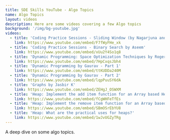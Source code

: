 ```yaml
---
title: SDE Skills YouTube - Algo Topics
name: Algo Topics
layout: videos
description: Here are some videos covering a few Algo topics
background: '/img/bg-youtube.jpg'
videos:
  - title: 'Coding Practice Sessions - Sliding Window (by Nagarjuna and Sumeet Kedia)'
    link: https://www.youtube.com/embed/F7fWyFHe_xk
  - title: 'Coding Practice Sessions - Binary Search by Aseem'
    link: https://www.youtube.com/embed/xUu2Y4So1q8
  - title: 'Dynamic Programming: Space Optimization Techniques by Roger'
    link: https://www.youtube.com/embed/7HpCxqsJbh4
  - title: 'Dynamic Programming by Gaurav - Part 1'
    link: https://www.youtube.com/embed/ttKUDDa240M
  - title: 'Dynamic Programming by Gaurav - Part 2'
    link: https://www.youtube.com/embed/lqpPuuSY6dA
  - title: 'Graphs by Jasbir K'
    link: https://www.youtube.com/embed/ZEHgJ_OSWXM
  - title: 'Heap: Implement the add item function for an Array based Heap'
    link: https://www.youtube.com/embed/fCgWHFeTfEs
  - title: 'Heap: Implement the remove item function for an Array based Heap'
    link: https://www.youtube.com/embed/SBmOSrEbYU8
  - title: 'Heap: What are the practical uses for heaps?'
    link: https://www.youtube.com/embed/1wJvUGZyTRg
---
```

A deep dive on some algo topics.